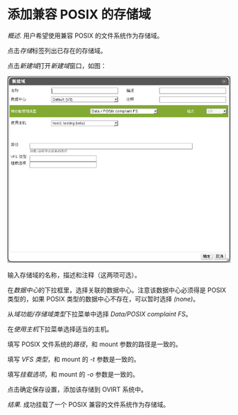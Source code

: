 # 添加兼容 POSIX 的存储域

*概述*.
用户希望使用兼容 POSIX 的文件系统作为存储域。

点击*存储*标签列出已存在的存储域。

点击*新建域*打开*新建域*窗口，如图：

![添加 POSIX 存储](../images/storage-add-posix.png)

输入存储域的名称，描述和注释（这两项可选）。

在*数据中心*的下拉框里，选择关联的数据中心。注意该数据中心必须得是 POSIX
类型的，如果 POSIX 类型的数据中心不存在，可以暂时选择 *(none)*。

从*域功能/存储域类型*下拉菜单中选择 *Data/POSIX complaint FS*。

在*使用主机*下拉菜单选择适当的主机。

填写 POSIX 文件系统的*路径*，和 mount 参数的路径是一致的。

填写 *VFS 类型*，和 mount 的 *-t* 参数是一致的。

填写*挂载选项*，和 mount 的 *-o* 参数是一致的。

点击确定保存设置，添加该存储到 OVIRT 系统中。

*结果*.
成功挂载了一个 POSIX 兼容的文件系统作为存储域。

